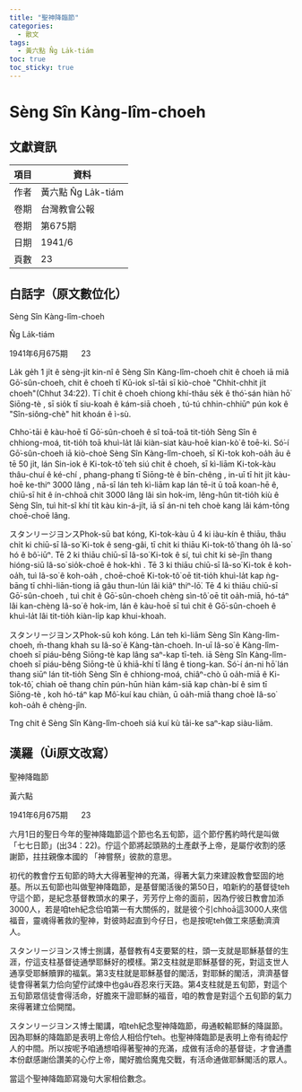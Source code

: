 ```yaml
---
title: "聖神降臨節"
categories:
  - 散文
tags:
  - 黃六點 N̂g La̍k-tiám
toc: true
toc_sticky: true
---
```


# Sèng Sîn Kàng-lîm-choeh

## 文獻資訊

| 項目 | 資料 |
|---|---|
| 作者 | 黃六點 N̂g La̍k-tiám |
| 卷期 | 台灣教會公報 |
| 卷期 | 第675期 |
| 日期 | 1941/6 |
| 頁數 | 23 |

## 白話字（原文數位化）

Sèng Sîn Kàng-lîm-choeh

N̂g La̍k-tiám

1941年6月675期      23

La̍k ge̍h 1 ji̍t ê sèng-ji̍t kin-nî ê Sèng Sîn Kàng-lîm-choeh chit ê choeh iā miâ Gō͘-sûn-choeh, chit ê choeh tī Kū-iok sî-tāi sī kiò-choè "Chhit-chhit ji̍t choeh"(Chhut 34:22). Tī chit ê choeh chiong khí-thâu se̍k ê thó͘-sán hiàn hō͘ Siōng-tè , sī sio̍k tī siu-koah ê kám-siā choeh , tú-tú chhin-chhiūⁿ pún kok ê "Sîn-siông-chè" hit khoán ê ì-sù.

Chho͘-tāi ê kàu-hoē tī Gō͘-sûn-choeh ê sî toā-toā tit-tio̍h Sèng Sîn ê chhiong-moá, tit-tio̍h toā khuì-la̍t lâi kiàn-siat kàu-hoē kian-kò͘ ê toē-ki. Só͘-í Gō͘-sûn-choeh iā kiò-choè Sèng Sîn Kàng-lîm-choeh, sī Ki-tok koh-oa̍h āu ê tē 50 ji̍t, lán Sin-iok ê Ki-tok-tô͘ teh siú chit ê choeh, sī kì-liām Ki-tok-kàu thâu-chuí ê ké-chí , phang-phang tī Siōng-tè ê bīn-chêng , in-uī tī hit ji̍t kàu-hoē ke-thiⁿ 3000 lâng , nā-sī lán teh kì-liām kap lán tē-it ū toā koan-hē ê, chiū-sī hit ê ín-chhoā chit 3000 lâng lâi sìn hok-im, lêng-hûn tit-tio̍h kiù ê Sèng Sîn, tuì hit-sî khí ti̍t kàu kin-á-ji̍t, iā sī án-ni teh choè kang lâi kám-tōng choē-choē lâng.

スタンリージヨンスPhok-sū bat kóng, Ki-tok-kàu ū 4 ki iàu-kín ê thiāu, thâu chi̍t ki chiū-sī Iâ-so͘ Ki-tok ê seng-gâi, tī chit ki thiāu Ki-tok-tô͘ thang o̍h Iâ-so͘ hó ê bô͘-iūⁿ. Tē 2 ki thiāu chiū-sī Iâ-so͘ Ki-tok ê sí, tuì chit ki sè-jîn thang hióng-siū Iâ-so͘ sio̍k-choē ê hok-khì . Tē 3 ki thiāu chiū-sī Iâ-so͘ Ki-tok ê koh-oa̍h, tuì Iâ-so͘ ê koh-oa̍h , choē-choē Ki-tok-tô͘ oē tit-tio̍h khuì-la̍t kap ǹg-bāng tī chhì-liān-tiong iā gâu thun-lún lâi kiâⁿ thiⁿ-lō͘. Tē 4 ki thiāu chiū-sī Gō͘-sûn-choeh , tuì chit ê Gō͘-sûn-choeh chèng sìn-tô͘ oē tit oa̍h-miā, hó-táⁿ lâi kan-chèng Iâ-so͘ ê hok-im, lán ê kàu-hoē sī tuì chit ê Gō͘-sûn-choeh ê khuì-la̍t lâi tit-tio̍h kiàn-li̍p kap khui-khoah.

スタンリージヨンスPhok-sū koh kóng. Lán teh kì-liām Sèng Sîn Kàng-lîm-choeh, m̄-thang khah su Iâ-so͘ ê Kàng-tàn-choeh. In-uī Iâ-so͘ ê Kàng-lîm-choeh sī piáu-bêng Siōng-tè kap lâng saⁿ-kap tī-teh. iā Sèng Sîn Kàng-lîm-choeh sī piáu-bêng Siōng-tè ū khiā-khí tī lâng ê tiong-kan. Só͘-í án-ni hō͘ lán thang siūⁿ lán tit-tio̍h Sèng Sîn ê chhiong-moá, chiâⁿ-chò ū oa̍h-miā ê Ki-tok-tô͘, chiah oē thang chīn pún-hūn hiàn kám-siā kap chàn-bí ê sim tī Siōng-tè , koh hó-táⁿ kap Mô͘-kuí kau chiàn, ū oa̍h-miā thang choè Iâ-so͘ koh-oa̍h ê chèng-jîn.

Tng chit ê Sèng Sîn Kàng-lîm-choeh siá kuí kù tāi-ke saⁿ-kap siàu-liām.

## 漢羅（Ùi原文改寫）

聖神降臨節

黃六點

1941年6月675期      23

六月1日的聖日今年的聖神降臨節這个節也名五旬節，這个節佇舊約時代是叫做「七七日節」(出34：22)。佇這个節將起頭熟的土產獻予上帝，是屬佇收割的感謝節，拄拄親像本國的 「神嘗祭」彼款的意思。

初代的教會佇五旬節的時大大得著聖神的充滿，得著大氣力來建設教會堅固的地基。所以五旬節也叫做聖神降臨節，是基督閣活後的第50日，咱新約的基督徒teh守這个節，是紀念基督教頭水的果子，芳芳佇上帝的面前，因為佇彼日教會加添3000人，若是咱teh紀念佮咱第一有大關係的，就是彼个引chhoā這3000人來信福音，靈魂得著救的聖神，對彼時起直到今仔日，也是按呢teh做工來感動濟濟人。

スタンリージヨンス博士捌講，基督教有4支要緊的柱，頭一支就是耶穌基督的生涯，佇這支柱基督徒通學耶穌好的模樣。第2支柱就是耶穌基督的死，對這支世人通享受耶穌贖罪的福氣。第3支柱就是耶穌基督的閣活，對耶穌的閣活，濟濟基督徒會得著氣力佮向望佇試煉中也gâu吞忍來行天路。第4支柱就是五旬節，對這个五旬節眾信徒會得活命，好膽來干證耶穌的福音，咱的教會是對這个五旬節的氣力來得著建立佮開闊。

スタンリージヨンス博士閣講，咱teh紀念聖神降臨節，毋通較輸耶穌的降誕節。因為耶穌的降臨節是表明上帝佮人相佮佇teh。也聖神降臨節是表明上帝有徛起佇人的中間。所以按呢予咱通想咱得著聖神的充滿，成做有活命的基督徒，才會通盡本份獻感謝佮讚美的心佇上帝，閣好膽佮魔鬼交戰，有活命通做耶穌閣活的眾人。

當這个聖神降臨節寫幾句大家相佮數念。
